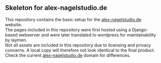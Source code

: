 ## Skeleton for alex-nagelstudio.de

This repository contains the basic setup for the [alex-nagelstudio.de](https://alex-nagelstudio.de/) website. <br>
The pages included in this repository were first hosted using a Django-based webserver and were later translated to wordpress for maintainability by laymen. <br>
Not all assets are included in this repository due to licensing and privacy concerns. A local copy will therefore not look identical to the final product. Check the current [alex-nagelstudio.de](https://alex-nagelstudio.de/) domain for differences.
